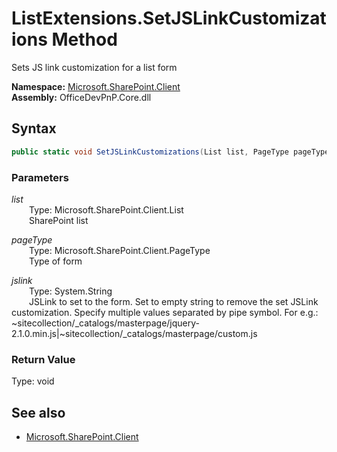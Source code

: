 # ListExtensions.SetJSLinkCustomizations Method  
Sets JS link customization for a list form  

**Namespace:** [Microsoft.SharePoint.Client](Microsoft.SharePoint.Client.md)  
**Assembly:** OfficeDevPnP.Core.dll  
## Syntax
```C#
public static void SetJSLinkCustomizations(List list, PageType pageType, String jslink)
```
### Parameters
*list*  
&emsp;&emsp;Type: Microsoft.SharePoint.Client.List  
&emsp;&emsp;SharePoint list  

*pageType*  
&emsp;&emsp;Type: Microsoft.SharePoint.Client.PageType  
&emsp;&emsp;Type of form  

*jslink*  
&emsp;&emsp;Type: System.String  
&emsp;&emsp;JSLink to set to the form. Set to empty string to remove the set JSLink customization.
            Specify multiple values separated by pipe symbol. For e.g.: ~sitecollection/_catalogs/masterpage/jquery-2.1.0.min.js|~sitecollection/_catalogs/masterpage/custom.js
              

### Return Value
Type: void  

## See also
- [Microsoft.SharePoint.Client](Microsoft.SharePoint.Client.md)
